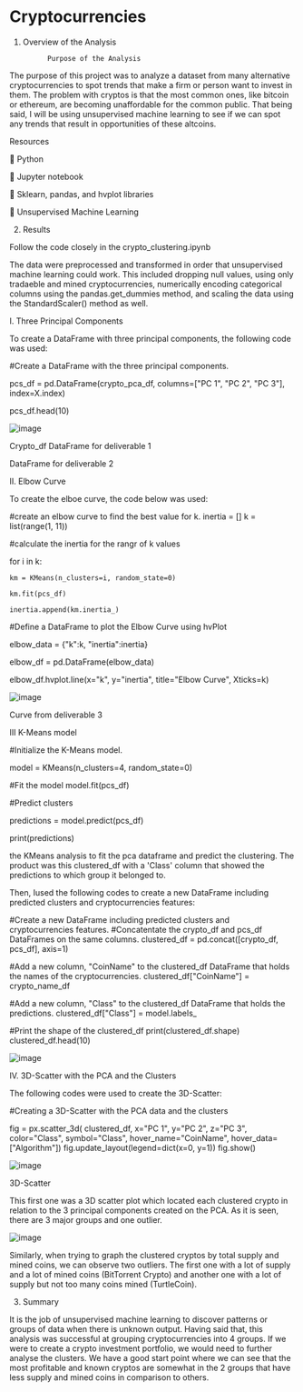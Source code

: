 # Cryptocurrencies


1.	Overview of the Analysis

              Purpose of the Analysis
              
The purpose of this project was to analyze a dataset from many alternative cryptocurrencies to spot trends that make a firm or person want to invest in them. The problem with cryptos is that the most common ones, like bitcoin or ethereum, are becoming unaffordable for the common public. That being said, I will be using unsupervised machine learning to see if we can spot any trends that result in opportunities of these altcoins.

Resources

	Python

	Jupyter notebook

	Sklearn, pandas, and hvplot libraries

	Unsupervised Machine Learning

2.	Results

Follow the code closely in the crypto_clustering.ipynb

The data were preprocessed and transformed in order that unsupervised machine learning could work. This included dropping null values, using only tradaeble and mined cryptocurrencies, numerically encoding categorical columns using the pandas.get_dummies method, and scaling the data using the StandardScaler() method as well.

I.	Three Principal Components

To create a DataFrame with three principal components, the following code was used:

#Create a DataFrame with the three principal components.

pcs_df = pd.DataFrame(crypto_pca_df, columns=["PC 1", "PC 2", "PC 3"], index=X.index)

pcs_df.head(10)



![image](https://user-images.githubusercontent.com/104377031/187316830-78e74827-233d-450e-b8eb-ff9377b7c83c.png)



Crypto_df DataFrame for deliverable 1
 
DataFrame for deliverable 2

II. Elbow Curve

To create the elboe curve, the code below was used:

#create an elbow curve to find the best value for k.
inertia = []
k = list(range(1, 11))
 
#calculate the inertia for the rangr of k values

for i in k:

    km = KMeans(n_clusters=i, random_state=0)
    
    km.fit(pcs_df)
    
    inertia.append(km.inertia_)
    
#Define a DataFrame to plot the Elbow Curve using hvPlot

elbow_data = {"k":k, "inertia":inertia}

elbow_df = pd.DataFrame(elbow_data)

elbow_df.hvplot.line(x="k", y="inertia", title="Elbow Curve", Xticks=k) 




![image](https://user-images.githubusercontent.com/104377031/187316964-c4a8f4d3-785d-4811-8fde-5144d2927837.png)




Curve from deliverable 3





III    K-Means model

#Initialize the K-Means model.

model = KMeans(n_clusters=4, random_state=0)

#Fit the model
model.fit(pcs_df)

#Predict clusters

predictions = model.predict(pcs_df)

print(predictions)

the KMeans analysis to fit the pca dataframe and predict the clustering. The product was this clustered_df with a 'Class' column that showed the predictions to which group it belonged to.

Then, Iused the following codes to create a new DataFrame including predicted clusters and cryptocurrencies features:

#Create a new DataFrame including predicted clusters and cryptocurrencies features.
#Concatentate the crypto_df and pcs_df DataFrames on the same columns.
clustered_df = pd.concat([crypto_df, pcs_df], axis=1)

#Add a new column, "CoinName" to the clustered_df DataFrame that holds the names of the cryptocurrencies. 
clustered_df["CoinName"] = crypto_name_df

#Add a new column, "Class" to the clustered_df DataFrame that holds the predictions.
clustered_df["Class"] = model.labels_

#Print the shape of the clustered_df
print(clustered_df.shape)
clustered_df.head(10)





![image](https://user-images.githubusercontent.com/104377031/187317130-c0545da9-cebe-460f-aa42-6a59d060953a.png)





 
IV.  3D-Scatter with the PCA and the Clusters

The following codes were used to create the 3D-Scatter:

#Creating a 3D-Scatter with the PCA data and the clusters

fig = px.scatter_3d(
    clustered_df, 
    x="PC 1", 
    y="PC 2", 
    z="PC 3", 
    color="Class", 
    symbol="Class", 
    hover_name="CoinName", 
    hover_data=["Algorithm"])
fig.update_layout(legend=dict(x=0, y=1))
fig.show()




![image](https://user-images.githubusercontent.com/104377031/187317217-6959103c-981a-4adb-a1b3-b60a127cd1ec.png)


3D-Scatter
 
 
 
This first one was a 3D scatter plot which located each clustered crypto in relation to the 3 principal components created on the PCA. As it is seen, there are 3 major groups and one outlier.


![image](https://user-images.githubusercontent.com/104377031/187317349-164769b7-53a3-4c95-b044-5033730ee596.png)



 
Similarly, when trying to graph the clustered cryptos by total supply and mined coins, we can observe two outliers. The first one with a lot of supply and a lot of mined coins (BitTorrent Crypto) and another one with a lot of supply but not too many coins mined (TurtleCoin).


3.	Summary


It is the job of unsupervised machine learning to discover patterns or groups of data when there is unknown output. Having said that, this analysis was successful at grouping cryptocurrencies into 4 groups. If we were to create a crypto investment portfolio, we would need to further analyse the clusters. We have a good start point where we can see that the most profitable and known cryptos are somewhat in the 2 groups that have less supply and mined coins in comparison to others. 

